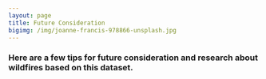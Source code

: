 ```yaml
---
layout: page
title: Future Consideration
bigimg: /img/joanne-francis-978866-unsplash.jpg
---
```


### Here are a few tips for future consideration and research about wildfires based on this dataset. 

